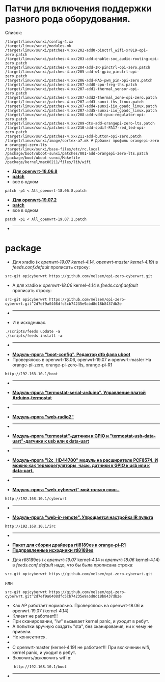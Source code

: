 # Патчи для включения поддержки разного рода оборудования.
Список:
```
/target/linux/sunxi/config-4.xx
/target/linux/sunxi/modules.mk
/target/linux/sunxi/patches-4.xx/202-add0-pinctrl_wifi-xr819-opi-zero.patch
/target/linux/sunxi/patches-4.xx/203-add-enable-soc_audio-routing-opi-zero.patch
/target/linux/sunxi/patches-4.xx/204-add-IR-pinctrl-opi-zero.patch
/target/linux/sunxi/patches-4.xx/205-add-w1-gpio_pinctrl-opi-zero.patch
/target/linux/sunxi/patches-4.xx/206-add-PA5-pwm_pin-opi-zero.patch
/target/linux/sunxi/patches-4.xx/207-add0-cpu-freg-ths.patch
/target/linux/sunxi/patches-4.xx/207-add1-thermal_sensor-opi-zero.patch
/target/linux/sunxi/patches-4.xx/207-add2-thermal_zone-opi-zero.patch
/target/linux/sunxi/patches-4.xx/207-add3-sunxi-ths_linux.patch
/target/linux/sunxi/patches-4.xx/207-add4-sunxi-iio_gpadc_linux.patch
/target/linux/sunxi/patches-4.xx/207-add5-sunxi-iio_gpadc_linux.patch
/target/linux/sunxi/patches-4.xx/208-add-vdd-cpux-regulator-opi-zero.patch
/target/linux/sunxi/patches-4.xx/209-dts-add-orangepi-zero-lts.patch
/target/linux/sunxi/patches-4.xx/210-add-spdif-PA17-red_led-opi-zero.patch
/target/linux/sunxi/patches-4.xx/211-add-button-opi-zero.patch
/target/linux/sunxi/image/cortex-a7.mk # Добавит профиль orangepi-zero и orangepi-zero-lts
/target/linux/sunxi/base-files/etc/rc.local
/package/boot/uboot-sunxi/patches/001-add-orangepi-zero-lts.patch
/package/boot/uboot-sunxi/Makefile
/package/kernel/mac80211/files/lib/wifi
```
- **[Для openwrt-18.06.8](https://github.com/openwrt/openwrt/archive/v18.06.8.tar.gz)**
- **[patch](https://github.com/melsem/opi-zero-cyberwrt/raw/master/patch/All_openwrt-18.06.8.patch.zip)**
-  все в одном
```
patch -p1 < All_openwrt-18.06.8.patch
```
- **[Для openwrt-19.07.2](https://github.com/openwrt/openwrt/archive/v19.07.2.tar.gz)**
- **[patch](https://github.com/melsem/opi-zero-cyberwrt/raw/master/patch/All_openwrt-19.07.2.patch.zip)**
-  все в одном
```
patch -p1 < All_openwrt-19.07.2.patch
```
* ------------------------------------- 

# package
* Для xradio (к *openwrt-19.07 kernel-4.14, openwrt-master kernel-4.19*) в *feeds.conf.default* прописать строку:
```
src-git opicyberwrt https://github.com/melsem/opi-zero-cyberwrt.git
```
* А для xradio к *openwrt-18.06* kernel-4.14 в *feeds.conf.default* прописать строку:
```
src-git opicyberwrt https://github.com/melsem/opi-zero-cyberwrt.git^2d7ef9a0408dfc5cb74235e9abd8d18b8437db2e
```
* -------------------------------------------------------------------------------------
* И в исходниках.
```
./scripts/feeds update -a
./scripts/feeds install -a
```
* -------------------------------------------------------------------------------------
- **[Модуль-прога "boot-config". Редактор dtb фала uboot](https://github.com/melsem/opi-zero-cyberwrt/blob/master/boot-config/boot-config2.png)**
-    Проверялось в openwrt-18.06, openwrt-19.07 и openwrt-master
    На orange-pi-zero, orange-pi-zero-lts, orange-pi-R1
```
http://192.168.10.1/boot
```
* -------------------------------------------------------------------------------------
- **[Модуль-прога "termostat-serial-arduino". Управление платой Arduino-termostat](http://cyber-place.ru/showthread.php?t=2752)**
* -------------------------------------------------------------------------------------
- **[Модуль-прога "web-radio2"](http://cyber-place.ru/showthread.php?t=2731)**
* -------------------------------------------------------------------------------------
- **[Модуль-прога "termostat"-датчики к GPIO и "termostat-usb-data-uart"-датчики к usb или к data-uart](http://cyber-place.ru/showthread.php?t=1214)**
* -------------------------------------------------------------------------------------
- **[Модуль-прога "i2c_HD44780" модуль на расширителе PCF8574. И можно как терморегуляторы, часы. датчики к GPIO  к usb или к data-uart.](http://cyber-place.ru/showthread.php?t=2164)**
* -------------------------------------------------------------------------------------
- **[Модуль-прога "web-cyberwrt" мой только скин..](http://cyber-place.ru/forumdisplay.php?f=44)**
```
http://192.168.10.1/cyberwrt
```
* -------------------------------------------------------------------------------------
- **[Модуль-прога "web-ir-remote". Упрощается настройка IR пульта](https://www.sigmdel.ca/michel/ha/opi/ir_03_en.html)**
```
http://192.168.10.1/irc
```
* -------------------------------------------------------------------------------------
- **[Пакет для сборки драйвера rtl8189es к orange-pi-R1](https://github.com/melsem/opi-zero-cyberwrt/tree/master/rtl8189es)**
- **[Подправленные исходники rtl8189es](https://github.com/melsem/rtl8189es)**
* Для rtl8189es (к *openwrt-19.07* kernel-4.14 и *openwrt-18.06* kernel-4.14) в *feeds.conf.default* надо, что бы была
 прописана строка:
```
src-git opicyberwrt https://github.com/melsem/opi-zero-cyberwrt.git
```
или
```
src-git opicyberwrt https://github.com/melsem/opi-zero-cyberwrt.git^2d7ef9a0408dfc5cb74235e9abd8d18b8437db2e
```
-    Как AP работает нормально. Проверялось на openwrt-18.06 и openwrt-19.07 (kernel-4.14)
-    Клиент не работает!!!
-    При сканировании, "iw" вызывает kernel panic, и уходит в ребут.
-    А попытки вручную создать "sta", без сканирования, ни к чему не привели.
-    Не коннектится.
-
-    С openwrt-master (kernel-4.19) не работает!!! При включении wifi, kernel panic, и уходит в ребут.
-
    Включить/выключить wifi в:
```
    http://192.168.10.1/boot
```
* -------------------------------------------------------------------------------------


